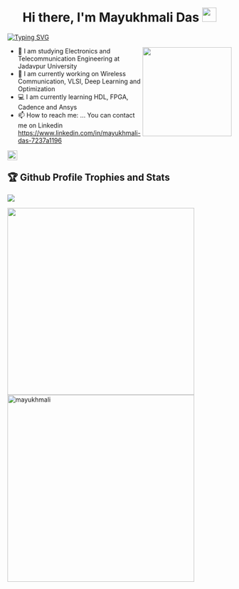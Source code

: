 <h1 align="center">Hi there, I'm Mayukhmali Das</a> <img src="https://user-images.githubusercontent.com/64318469/176737130-33ef105d-385a-43e4-a68e-33ac3f19ab12.gif" height="32" /></h1>



[![Typing SVG](https://readme-typing-svg.herokuapp.com?duration=8000&lines=Electronics%2C+Aritficial+Intelligence)](https://git.io/typing-svg)

<a href="#"><img align="right" src="https://user-images.githubusercontent.com/64318469/176737409-3d90e163-49b9-4e8f-8182-2b3f2446a91a.gif" width="200 " height="200" /></a>

- 🔌 I am studying Electronics and Telecommunication Engineering at Jadavpur University
- 📶 I am currently working on Wireless Communication, VLSI, Deep Learning and Optimization
- 💻 I am currently learning HDL, FPGA, Cadence and Ansys
- 📫 How to reach me: ... You can contact me on Linkedin https://www.linkedin.com/in/mayukhmali-das-7237a1196


<a href=" https://www.linkedin.com/in/mayukhmali-das-7237a1196">
  <img align="left" alt="Mayukhmali's LinkedIN" width="22px" src="https://raw.githubusercontent.com/peterthehan/peterthehan/master/assets/linkedin.svg" />
</a>
</br>
<h2>🏆 Github Profile Trophies and Stats</h2>

<p align="left">
  <img alig src="https://github-profile-trophy.vercel.app/?username=guilyx&column=8&rank=SSS,SS,S,AAA,AA,A,SECRET&theme=gruvbox&no-frame=true" />
</p>


<!--- ![Top Langs](https://github-readme-stats.vercel.app/api/top-langs/?username=Smartmayukh&layout=compact) --->

<p float="center">
  <img alig src="https://github-readme-streak-stats.herokuapp.com?user=Smartmayukh&theme=neon-palenight&hide_border=true"  width="420"/>  
  <img src="https://github-readme-stats.vercel.app/api?username=Smartmayukh&show_icons=true&theme=gotham" alt="mayukhmali"width="420" />
</p>



